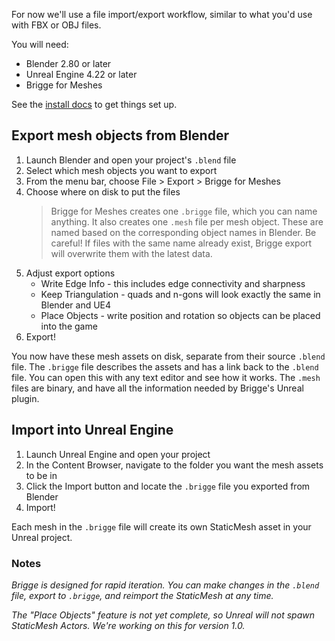 For now we'll use a file import/export workflow, similar to what you'd use with FBX or OBJ files. 

You will need:
* Blender 2.80 or later
* Unreal Engine 4.22 or later
* Brigge for Meshes

See the [install docs](install.md) to get things set up.

## Export mesh objects from Blender

1. Launch Blender and open your project's ```.blend``` file
2. Select which mesh objects you want to export
3. From the menu bar, choose File > Export > Brigge for Meshes
4. Choose where on disk to put the files
	> Brigge for Meshes creates one ```.brigge``` file, which you can name anything.
	> It also creates one ```.mesh``` file per mesh object. These are named based on the corresponding object names in Blender.
	> Be careful! If files with the same name already exist, Brigge export will overwrite them with the latest data.
5. Adjust export options
	* Write Edge Info - this includes edge connectivity and sharpness
	* Keep Triangulation - quads and n-gons will look exactly the same in Blender and UE4
	* Place Objects - write position and rotation so objects can be placed into the game
6. Export!

You now have these mesh assets on disk, separate from their source ```.blend``` file. The ```.brigge``` file describes the assets and has a link back to the ```.blend``` file. You can open this with any text editor and see how it works. The ```.mesh``` files are binary, and have all the information needed by Brigge's Unreal plugin.

## Import into Unreal Engine

1. Launch Unreal Engine and open your project
2. In the Content Browser, navigate to the folder you want the mesh assets to be in
3. Click the Import button and locate the ```.brigge``` file you exported from Blender
4. Import!

Each mesh in the ```.brigge``` file will create its own StaticMesh asset in your Unreal project.


### Notes

_Brigge is designed for rapid iteration. You can make changes in the ```.blend``` file, export to ```.brigge```, and reimport the StaticMesh at any time._

_The "Place Objects" feature is not yet complete, so Unreal will not spawn StaticMesh Actors. We're working on this for version 1.0._
